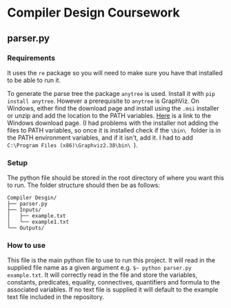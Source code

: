 # Compiler Design Coursework

## parser.py

### Requirements
 It uses the `re` package so you will need to make sure you have that installed to be able to run 
 it.
 
 To generate the parse tree the package `anytree` is used. Install it with `pip install anytree`. 
However a prerequisite to `anytree` is GraphViz. On Windows, either find the download page and
install using the `.msi` installer or unzip and add the location to the PATH variables. 
[Here](https://graphviz.gitlab.io/_pages/Download/Download_windows.html "Windows GraphViz Download") 
is a link to the Windows download page. (I had problems with the installer not adding the files to
PATH variables, so once it is installed check if the `\bin\ ` folder is in the PATH environment
variables, and if it isn't, add it. I had to add `C:\Program Files (x86)\Graphviz2.38\bin\ `). 
 
 ### Setup
 The python file should be stored in the root directory of where you want this to run. The folder 
 structure should then be as follows:
```
Compiler Desgin/
├── parser.py
├── Inputs/
│   ├── example.txt
│   └── example1.txt
└── Outputs/
```
 
 ### How to use
This file is the main python file to use to run this project. It will read in the supplied file name 
as a given argument e.g. `$~ python parser.py example.txt`. It will correctly read in the file 
and store the variables, constants, predicates, equality, connectives, quantifiers and formula to
the associated variables. If no text file is supplied it will default to the example text file 
included in the repository.